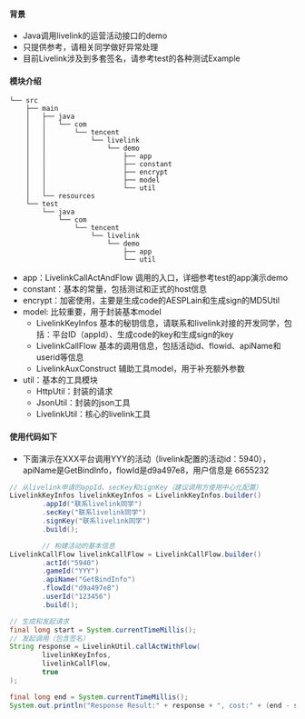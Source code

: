 #### 背景
- Java调用livelink的运营活动接口的demo
- 只提供参考，请相关同学做好异常处理
- 目前Livelink涉及到多套签名，请参考test的各种测试Example

#### 模块介绍
```shell
└── src
    ├── main
    │   ├── java
    │   │   └── com
    │   │       └── tencent
    │   │           └── livelink
    │   │               └── demo
    │   │                   ├── app
    │   │                   ├── constant
    │   │                   ├── encrypt
    │   │                   ├── model
    │   │                   └── util
    │   └── resources
    └── test
        └── java
            └── com
                └── tencent
                    └── livelink
                        └── demo
                            ├── app
                            └── util
```

- app：LivelinkCallActAndFlow 调用的入口，详细参考test的app演示demo
- constant：基本的常量，包括测试和正式的host信息
- encrypt：加密使用，主要是生成code的AESPLain和生成sign的MD5Util
- model: 比较重要，用于封装基本model
  - LivelinkKeyInfos 基本的秘钥信息，请联系和livelink对接的开发同学，包括：平台ID（appId）、生成code的key和生成sign的key
  - LivelinkCallFlow 基本的调用信息，包括活动id、flowid、apiName和userid等信息
  - LivelinkAuxConstruct 辅助工具model，用于补充额外参数
- util：基本的工具模块
  - HttpUtil：封装的请求
  - JsonUtil：封装的json工具
  - LivelinkUtil：核心的livelink工具


#### 使用代码如下
- 下面演示在XXX平台调用YYY的活动（livelink配置的活动id：5940），apiName是GetBindInfo，flowId是d9a497e8，用户信息是 6655232 
```java
// 从livelink申请的appId、secKey和signKey（建议调用方使用中心化配置）
LivelinkKeyInfos livelinkKeyInfos = LivelinkKeyInfos.builder()
        .appId("联系livelink同学")
        .secKey("联系livelink同学")
        .signKey("联系livelink同学")
        .build();

        // 构建活动的基本信息
LivelinkCallFlow livelinkCallFlow = LivelinkCallFlow.builder()
        .actId("5940")
        .gameId("YYY")
        .apiName("GetBindInfo")
        .flowId("d9a497e8")
        .userId("123456")
        .build();

// 生成和发起请求
final long start = System.currentTimeMillis();
// 发起调用（包含签名）
String response = LivelinkUtil.callActWithFlow(
        livelinkKeyInfos,
        livelinkCallFlow,
        true
);

final long end = System.currentTimeMillis();
System.out.println("Response Result:" + response + ", cost:" + (end - start));

```